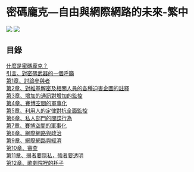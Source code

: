 # 密碼龐克—自由與網際網路的未來-繁中
![](https://img.shields.io/badge/%E4%BD%9C%E8%80%85-%E6%9C%B1%E5%88%A9%E5%AE%89%C2%B7%E9%98%BF%E6%A1%91%E5%A5%87-orange.svg)
![](https://img.shields.io/badge/%E7%B0%A1%E4%B8%AD%E7%BF%BB%E8%AD%AF-Gavroche%20-lightgrey.svg)


## 目錄

[什麼是密碼龐克？](什麼是密碼朋克？.md)    
[引言、對密碼武器的一個呼籲](引言、對密碼武器的一個呼籲.md)    
[第1章、討論參與者](第1章.md)    
[第2章、對維基解密及相關人員的各種迫害企圖的註釋](第2章.md)    
[第3章、增加的通訊對增加的監控](第3章.md)    
[第4章、賽博空間的軍事化](第4章.md)    
[第5章、利用人的定律對抗全面監控](第5章.md)    
[第6章、私人部門的間諜行為](第6章.md)    
[第7章、賽博空間的軍事化](第7章.md)    
[第8章、網際網路與政治](第8章.md)    
[第9章、網際網路與經濟](第9章.md)    
[第10章、審查](第10章.md)    
[第11章、弱者要隱私，強者要透明](第11章.md)    
[第12章、歌劇院裡的耗子](第12章.md)    